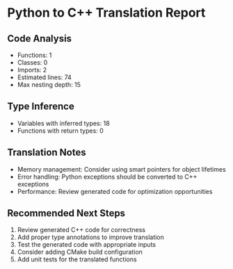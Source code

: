 # Python to C++ Translation Report

## Code Analysis
- Functions: 1
- Classes: 0
- Imports: 2
- Estimated lines: 74
- Max nesting depth: 15

## Type Inference
- Variables with inferred types: 18
- Functions with return types: 0

## Translation Notes
- Memory management: Consider using smart pointers for object lifetimes
- Error handling: Python exceptions should be converted to C++ exceptions
- Performance: Review generated code for optimization opportunities

## Recommended Next Steps
1. Review generated C++ code for correctness
2. Add proper type annotations to improve translation
3. Test the generated code with appropriate inputs
4. Consider adding CMake build configuration
5. Add unit tests for the translated functions